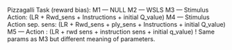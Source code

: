 Pizzagalli Task (reward bias):
M1 — NULL
M2 — WSLS
M3 — Stimulus Action: (LR + Rwd_sens + Instructions + initial Q_value)
M4 — Stimulus Action sep. sens: (LR + Rwd_sens + ply_sens + Instructions + initial Q_value)
M5 — Action : (LR + rwd sens + instruction sens + initial q_value) ! Same params as M3 but different meaning of parameters.
